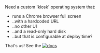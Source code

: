Need a custom 'kiosk' operating system that:

 - runs a Chrome browser full screen
 - ..with a hardcoded URL
 - ..no other UI
 - ..and a read-only hard disk
 - ..but that is configurable at deploy time?


That's us! See the [![docs](https://img.shields.io/badge/docs-available-blue)](https://redradishtech.github.io/KioskMaker)

